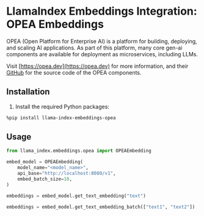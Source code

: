 # LlamaIndex Embeddings Integration: OPEA Embeddings

OPEA (Open Platform for Enterprise AI) is a platform for building, deploying, and scaling AI applications. As part of this platform, many core gen-ai components are available for deployment as microservices, including LLMs.

Visit [https://opea.dev](https://opea.dev) for more information, and their [GitHub](https://github.com/opea-project/GenAIComps) for the source code of the OPEA components.

## Installation

1. Install the required Python packages:

```bash
%pip install llama-index-embeddings-opea
```

## Usage

```python
from llama_index.embeddings.opea import OPEAEmbedding

embed_model = OPEAEmbedding(
    model_name="<model_name>",
    api_base="http://localhost:8080/v1",
    embed_batch_size=10,
)

embeddings = embed_model.get_text_embedding("text")

embeddings = embed_model.get_text_embedding_batch(["text1", "text2"])
```
